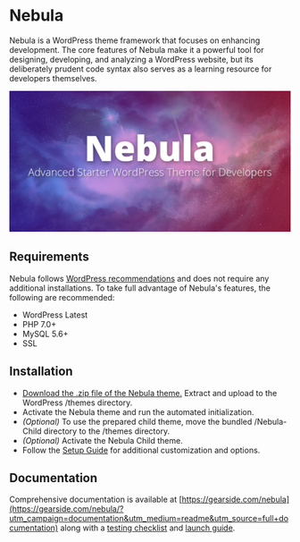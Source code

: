 # Nebula
Nebula is a WordPress theme framework that focuses on enhancing development. The core features of Nebula make it a powerful tool for designing, developing, and analyzing a WordPress website, but its deliberately prudent code syntax also serves as a learning resource for developers themselves.

![Nebula](https://github.com/chrisblakley/Nebula/blob/master/assets/img/meta/og-thumb.png?raw=true)

## Requirements
Nebula follows [WordPress recommendations](https://wordpress.org/about/requirements/) and does not require any additional installations. To take full advantage of Nebula's features, the following are recommended:

- WordPress Latest
- PHP 7.0+
- MySQL 5.6+
- SSL

## Installation
- [Download the .zip file of the Nebula theme.](https://github.com/chrisblakley/Nebula/archive/master.zip) Extract and upload to the WordPress /themes directory.
- Activate the Nebula theme and run the automated initialization.
- *(Optional)* To use the prepared child theme, move the bundled /Nebula-Child directory to the /themes directory.
- *(Optional)* Activate the Nebula Child theme.
- Follow the [Setup Guide](https://gearside.com/nebula/get-started/?utm_campaign=documentation&utm_medium=readme&utm_source=setup+guide) for additional customization and options.

## Documentation
Comprehensive documentation is available at [https://gearside.com/nebula](https://gearside.com/nebula/?utm_campaign=documentation&utm_medium=readme&utm_source=full+documentation) along with a [testing checklist]((https://gearside.com/nebula/get-started/?utm_campaign=documentation&utm_medium=readme&utm_source=testing+checklist)) and [launch guide](https://gearside.com/nebula/get-started/?utm_campaign=documentation&utm_medium=readme&utm_source=launch+checklist).
